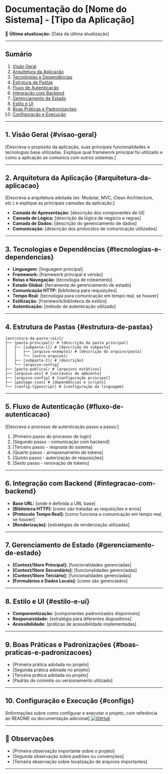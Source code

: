 # Documentação do [Nome do Sistema] - [Tipo da Aplicação]

📅 **Última atualização:** [Data da última atualização]

---

## Sumário
1. [Visão Geral](#visao-geral)  
2. [Arquitetura da Aplicação](#arquitetura-da-aplicacao)  
3. [Tecnologias e Dependências](#tecnologias-e-dependencias)  
4. [Estrutura de Pastas](#estrutura-de-pastas)  
5. [Fluxo de Autenticação](#fluxo-de-autenticacao)  
6. [Integração com Backend](#integracao-com-backend)  
7. [Gerenciamento de Estado](#gerenciamento-de-estado)  
8. [Estilo e UI](#estilo-e-ui)  
9. [Boas Práticas e Padronizações](#boas-praticas-e-padronizacoes)  
10. [Configuração e Execução](#configs)  

---

## 1. Visão Geral {#visao-geral}
[Descreva o propósito da aplicação, suas principais funcionalidades e tecnologias base utilizadas. Explique qual framework principal foi utilizado e como a aplicação se comunica com outros sistemas.]

---

## 2. Arquitetura da Aplicação {#arquitetura-da-aplicacao}
[Descreva a arquitetura adotada (ex: Modular, MVC, Clean Architecture, etc.) e explique as principais camadas da aplicação:]

- **Camada de Apresentação:** [descrição dos componentes de UI]
- **Camada de Lógica:** [descrição da lógica de negócio e regras]
- **Camada de Dados:** [descrição do gerenciamento de dados]
- **Comunicação:** [descrição dos protocolos de comunicação utilizados]

---

## 3. Tecnologias e Dependências {#tecnologias-e-dependencias}
- **Linguagem:** [linguagem principal]
- **Framework:** [framework principal e versão]
- **Rotas e Navegação:** [tecnologia de roteamento]
- **Estado Global:** [ferramenta de gerenciamento de estado]
- **Comunicação HTTP:** [biblioteca para requisições]
- **Tempo Real:** [tecnologia para comunicação em tempo real, se houver]
- **Estilização:** [framework/biblioteca de estilos]
- **Autenticação:** [método de autenticação utilizado]

---

## 4. Estrutura de Pastas {#estrutura-de-pastas}
```
[estrutura-da-pasta-raiz]/
├── [pasta-principal]/ # [descrição da pasta principal]
│   ├── [subpasta-1]/ # [descrição da subpasta]
│   │   ├── [arquivo-exemplo]/ # [descrição do arquivo/pasta]
│   │   └── [outro-arquivo]/
│   ├── [subpasta-2]/ # [descrição]
│   └── [arquivo-config]
├── [pasta-publica]/ # [arquivos estáticos]
├── [arquivo-env] # [variáveis de ambiente]
├── [arquivo-config] # [configuração principal]
├── [package-json] # [dependências e scripts]
└── [config-typescript] # [configuração da linguagem]
```

---

## 5. Fluxo de Autenticação {#fluxo-de-autenticacao}
[Descreva o processo de autenticação passo a passo:]

1. [Primeiro passo do processo de login]
2. [Segundo passo - comunicação com backend]
3. [Terceiro passo - resposta do sistema]
4. [Quarto passo - armazenamento de tokens]
5. [Quinto passo - autorização de requisições]
6. [Sexto passo - renovação de tokens]

---

## 6. Integração com Backend {#integracao-com-backend}
- **Base URL:** [onde é definida a URL base]
- **[Biblioteca HTTP]:** [como são tratadas as requisições e erros]
- **[Protocolo Tempo Real]:** [como funciona a comunicação em tempo real, se houver]
- **[Renderização]:** [estratégias de renderização utilizadas]

---

## 7. Gerenciamento de Estado {#gerenciamento-de-estado}
- **[Context/Store Principal]:** [funcionalidades gerenciadas]
- **[Context/Store Secundário]:** [funcionalidades gerenciadas]
- **[Context/Store Terciário]:** [funcionalidades gerenciadas]
- **[Formulários e Dados Locais]:** [como são gerenciados]

---

## 8. Estilo e UI {#estilo-e-ui}
- **Componentização:** [componentes padronizados disponíveis]
- **Responsividade:** [estratégia para diferentes dispositivos]
- **Acessibilidade:** [práticas de acessibilidade implementadas]

---

## 9. Boas Práticas e Padronizações {#boas-praticas-e-padronizacoes}
- [Primeira prática adotada no projeto]
- [Segunda prática adotada no projeto]
- [Terceira prática adotada no projeto]
- [Padrão de commits ou versionamento utilizado]

---

## 10. Configuração e Execução {#configs}
[Informações sobre como configurar e executar o projeto, com referência ao README ou documentação adicional]
[![GitHub](https://img.shields.io/badge/GitHub-Repository-blue?logo=github)]([URL_DO_REPOSITORIO])

---

## 📌 Observações

- [Primeira observação importante sobre o projeto]
- [Segunda observação sobre padrões ou convenções]
- [Terceira observação sobre localização de arquivos importantes]

---